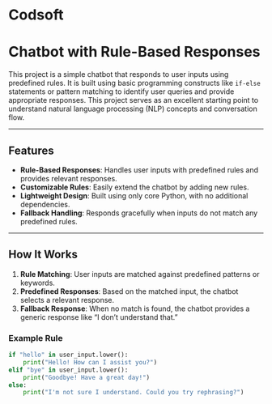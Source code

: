 # Codsoft
# Chatbot with Rule-Based Responses

This project is a simple chatbot that responds to user inputs using predefined rules. It is built using basic programming constructs like `if-else` statements or pattern matching to identify user queries and provide appropriate responses. This project serves as an excellent starting point to understand natural language processing (NLP) concepts and conversation flow.

---

## Features

- **Rule-Based Responses**: Handles user inputs with predefined rules and provides relevant responses.
- **Customizable Rules**: Easily extend the chatbot by adding new rules.
- **Lightweight Design**: Built using only core Python, with no additional dependencies.
- **Fallback Handling**: Responds gracefully when inputs do not match any predefined rules.

---

## How It Works

1. **Rule Matching**: User inputs are matched against predefined patterns or keywords.
2. **Predefined Responses**: Based on the matched input, the chatbot selects a relevant response.
3. **Fallback Response**: When no match is found, the chatbot provides a generic response like “I don’t understand that.”

### Example Rule
```python
if "hello" in user_input.lower():
    print("Hello! How can I assist you?")
elif "bye" in user_input.lower():
    print("Goodbye! Have a great day!")
else:
    print("I'm not sure I understand. Could you try rephrasing?")

